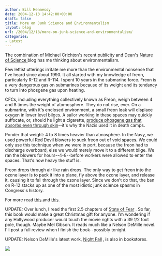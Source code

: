```yaml
---
author: Bill Hennessy
date: 2004-12-13 14:42:00+00:00
draft: false
title: More on Junk Science and Environmentalism
layout: blog
url: /2004/12/13/more-on-junk-science-and-environmentalism/
categories:
- Latest
---
```


The combination of Michael Crichton's recent publicity and [Dean's Nature of Science ](https://www.deanesmay.com/posts/1102929591.shtml)blog has me thinking about environmentalism.




Few leftist utterings irritate me more than the environmental nonsense that I've heard since about 1990. It all started with my knowledge of freon, particularly R-12 and R-114. I spent 10 years in the submarine force. Freon is a very dangerous gas on submarines because of its weight and its tendancy to turn into phosgene gas upon heating.




CFCs, including everything collectively known as Freon, weigh between 4 and 8 times the weight of atomosphere. They do not rise, ever. On a submarine, with it's enclosed environment, a small freon leak will displace oxygen in lower level bilges. A sailor working in these spaces may quickly suffocate, or, should he light a cigarette, [produce phosgene gas that absorbs even through skin](https://www.bt.cdc.gov/agent/phosgene/basics/facts.asp)--it's why the Nazis used it in death camps. 




Ponder that weight: 4 to 8 times heavier than atmosphere. In the Navy, we used powerful Red Devil blowers to suck freon out of void spaces. We could only use this technique when we were in port, because the freon had to discharge overboard, else we would merely move it to a different bilge. We ran the blowers for hours--4-8--before workers were allowed to enter the spaces. That's how heavy the stuff is. 




Freon drops through air like rain drops. The only way to get freon into the ozone layer is to pack it into a plane, fly above the ozone layer, and release it, causing it to fall through the ozone layer. Since we don't do that, the ban on R-12 stacks up as one of the most idiotic junk science spasms in Congress's history.




For more read [this ](https://www.junkscience.com/may99/freon.htm)and [this](https://www.letsplay.net/josday/getdonday.cfm?id=128).




UPDATE: Over lunch, I read the first 2.5 chapters of [State of Fear](https://www.amazon.com/exec/obidos/redirect?tag=hennesssview-20&path=tg%2Fdetail%2F-%2F0066214130%2Fqid%3D1102908263%2Fsr%3D8-1%2Fref%3Dpd_csp_1%3Fv%3Dglance%26s%3Dbooks%26n%3D507846) . So far, this book would make a great Christmas gift for anyone. I'm wondering if any Hollywood producer would touch the movie rights with a 39 1/2 foot pole, though. Maybe Mel Gibson. It reads much like a Nelson DeMille novel. I'll post a full review when I finish the book--possibly tonight.




UPDATE: Nelson DeMille's latest work, [Night Fall](https://www.amazon.com/exec/obidos/redirect?tag=hennesssview-20&path=ASIN%2F0446576638%2Fqid%3D1102965357%2Fsr%3D2-1%2Fref%3Dpd_ka_b_2_1) , is also in bookstores.

![](https://blog.billhennessy.com/aggbug.aspx?PostID=870)

